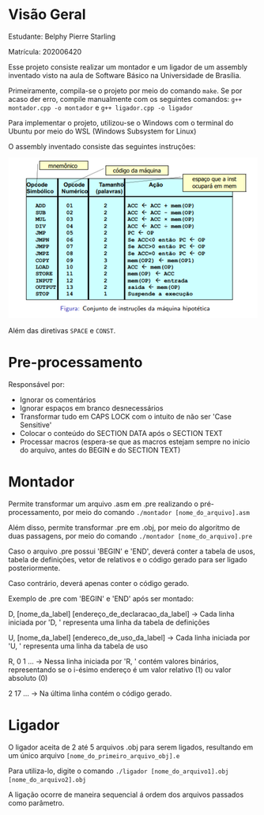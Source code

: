 # Visão Geral
Estudante: Belphy Pierre Starling 

Matrícula: 202006420

Esse projeto consiste realizar um montador e um ligador de um assembly inventado visto na aula de Software Básico na Universidade de Brasília.

Primeiramente, compila-se o projeto por meio do comando `make`. Se por acaso der erro, compile manualmente com os seguintes comandos: `g++ montador.cpp -o montador` e `g++ ligador.cpp -o ligador`

Para implementar o projeto, utilizou-se o Windows com o terminal do Ubuntu por meio do WSL (Windows Subsystem for Linux)

O assembly inventado consiste das seguintes instruções:

![Tabela de Instruções do Assembly Inventado](tabela_assembly.png)

Além das diretivas `SPACE` e `CONST`.

# Pre-processamento
Responsável por:
- Ignorar os comentários
- Ignorar espaços em branco desnecessários
- Transformar tudo em CAPS LOCK com o intuito de não ser 'Case Sensitive'
- Colocar o conteúdo do SECTION DATA após o SECTION TEXT
- Processar macros (espera-se que as macros estejam sempre no inicio do arquivo, antes do BEGIN e do SECTION TEXT)

# Montador

Permite transformar um arquivo .asm em .pre realizando o pré-processamento, por meio do comando `./montador [nome_do_arquivo].asm`

Além disso, permite transformar .pre em .obj, por meio do algoritmo de duas passagens, por meio do comando `./montador [nome_do_arquivo].pre`

Caso o arquivo .pre possui 'BEGIN' e 'END', deverá conter a tabela de usos, tabela de definições, vetor de relativos e o código gerado para ser ligado posteriormente.

Caso contrário, deverá apenas conter o código gerado.

Exemplo de .pre com 'BEGIN' e 'END' após ser montado:

D, [nome_da_label] [endereço_de_declaracao_da_label]   -> Cada linha iniciada por 'D, ' representa uma linha da tabela de definições

U, [nome_da_label] [endereco_de_uso_da_label]   -> Cada linha iniciada por 'U, ' representa uma linha da tabela de uso

R, 0 1 ...   -> Nessa linha iniciada por 'R, ' contém valores binários, representando se o i-ésimo endereço é um valor relativo (1) ou valor absoluto (0)

2 17 ...   -> Na última linha contém o código gerado.

# Ligador

O ligador aceita de 2 até 5 arquivos .obj para serem ligados, resultando em um único arquivo `[nome_do_primeiro_arquivo_obj].e`

Para utiliza-lo, digite o comando `./ligador [nome_do_arquivo1].obj [nome_do_arquivo2].obj`

A ligação ocorre de maneira sequencial á ordem dos arquivos passados como parâmetro.


